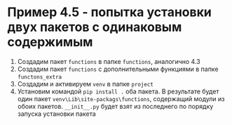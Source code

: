 # Пример 4.5 - попытка установки двух пакетов с одинаковым содержимым

1. Создадим пакет `functions` в папке `functions`, аналогично 4.3
2. Создадим пакет `functions` с дополнительными функциями в папке `functons_extra`
3. Создадим и активируем `venv` в папке `project`
4. Установим командой `pip install .` оба пакета. В результате будет один пакет `venv\Lib\site-packags\functions`, содержащий модули из обоих пакетов. `__init__.py` будет взят из последнего по порядку запуска установки пакета